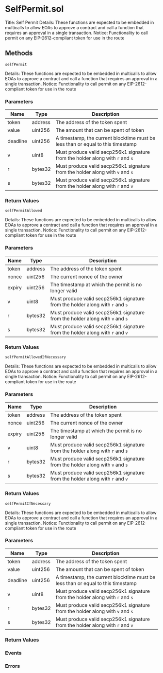 
# SelfPermit.sol
Title: Self Permit
Details: These functions are expected to be embedded in multicalls to allow EOAs to approve a contract and call a function that requires an approval in a single transaction.
Notice: Functionality to call permit on any EIP-2612-compliant token for use in the route

## Methods
```solidity
selfPermit
```
Details: These functions are expected to be embedded in multicalls to allow EOAs to approve a contract and call a function that requires an approval in a single transaction.
Notice: Functionality to call permit on any EIP-2612-compliant token for use in the route

### Parameters
| Name | Type | Description |
|---|---|---|
| token | address | The address of the token spent |
| value | uint256 | The amount that can be spent of token |
| deadline | uint256 | A timestamp, the current blocktime must be less than or equal to this timestamp |
| v | uint8 | Must produce valid secp256k1 signature from the holder along with `r` and `s` |
| r | bytes32 | Must produce valid secp256k1 signature from the holder along with `v` and `s` |
| s | bytes32 | Must produce valid secp256k1 signature from the holder along with `r` and `v` |


### Return Values
```solidity
selfPermitAllowed
```
Details: These functions are expected to be embedded in multicalls to allow EOAs to approve a contract and call a function that requires an approval in a single transaction.
Notice: Functionality to call permit on any EIP-2612-compliant token for use in the route

### Parameters
| Name | Type | Description |
|---|---|---|
| token | address | The address of the token spent |
| nonce | uint256 | The current nonce of the owner |
| expiry | uint256 | The timestamp at which the permit is no longer valid |
| v | uint8 | Must produce valid secp256k1 signature from the holder along with `r` and `s` |
| r | bytes32 | Must produce valid secp256k1 signature from the holder along with `v` and `s` |
| s | bytes32 | Must produce valid secp256k1 signature from the holder along with `r` and `v` |


### Return Values
```solidity
selfPermitAllowedIfNecessary
```
Details: These functions are expected to be embedded in multicalls to allow EOAs to approve a contract and call a function that requires an approval in a single transaction.
Notice: Functionality to call permit on any EIP-2612-compliant token for use in the route

### Parameters
| Name | Type | Description |
|---|---|---|
| token | address | The address of the token spent |
| nonce | uint256 | The current nonce of the owner |
| expiry | uint256 | The timestamp at which the permit is no longer valid |
| v | uint8 | Must produce valid secp256k1 signature from the holder along with `r` and `s` |
| r | bytes32 | Must produce valid secp256k1 signature from the holder along with `v` and `s` |
| s | bytes32 | Must produce valid secp256k1 signature from the holder along with `r` and `v` |


### Return Values
```solidity
selfPermitIfNecessary
```
Details: These functions are expected to be embedded in multicalls to allow EOAs to approve a contract and call a function that requires an approval in a single transaction.
Notice: Functionality to call permit on any EIP-2612-compliant token for use in the route

### Parameters
| Name | Type | Description |
|---|---|---|
| token | address | The address of the token spent |
| value | uint256 | The amount that can be spent of token |
| deadline | uint256 | A timestamp, the current blocktime must be less than or equal to this timestamp |
| v | uint8 | Must produce valid secp256k1 signature from the holder along with `r` and `s` |
| r | bytes32 | Must produce valid secp256k1 signature from the holder along with `v` and `s` |
| s | bytes32 | Must produce valid secp256k1 signature from the holder along with `r` and `v` |


### Return Values

### Events

### Errors

